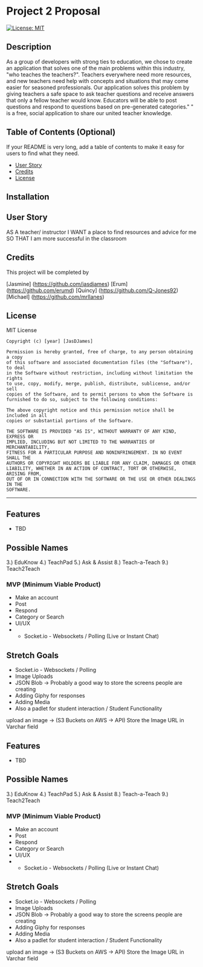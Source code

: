 # Project 2 Proposal

[![License: MIT](https://img.shields.io/badge/License-MIT-yellow.svg)](https://opensource.org/licenses/MIT)

## Description

As a group of developers with strong ties to education, we chose to create an application that solves one of the main problems within this industry, "who teaches the teachers?". Teachers everywhere need more resources, and new teachers need help with concepts and situations that may come easier for seasoned professionals. Our application solves this problem by giving teachers a safe space to ask teacher questions and receive answers that only a fellow teacher would know. Educators will be able to post questions and respond to questions based on pre-generated categories." " is a free, social application to share our united teacher knowledge.

## Table of Contents (Optional)

If your README is very long, add a table of contents to make it easy for users to find what they need.

- [User Story](#userStory)
- [Credits](#credits)
- [License](#license)

## Installation

## User Story

AS A teacher/ instructor
I WANT a place to find resources and advice for me
SO THAT I am more successful in the classroom

## Credits

This project will be completed by

[Jasmine] (https://github.com/jasdjames)
[Erum] (https://github.com/erumd)
[Quincy] (https://github.com/Q-Jones92)
[Michael] (https://github.com/mrllanes)

## License

MIT License

    Copyright (c) [year] [JasDJames]

    Permission is hereby granted, free of charge, to any person obtaining a copy
    of this software and associated documentation files (the "Software"), to deal
    in the Software without restriction, including without limitation the rights
    to use, copy, modify, merge, publish, distribute, sublicense, and/or sell
    copies of the Software, and to permit persons to whom the Software is
    furnished to do so, subject to the following conditions:

    The above copyright notice and this permission notice shall be included in all
    copies or substantial portions of the Software.

    THE SOFTWARE IS PROVIDED "AS IS", WITHOUT WARRANTY OF ANY KIND, EXPRESS OR
    IMPLIED, INCLUDING BUT NOT LIMITED TO THE WARRANTIES OF MERCHANTABILITY,
    FITNESS FOR A PARTICULAR PURPOSE AND NONINFRINGEMENT. IN NO EVENT SHALL THE
    AUTHORS OR COPYRIGHT HOLDERS BE LIABLE FOR ANY CLAIM, DAMAGES OR OTHER
    LIABILITY, WHETHER IN AN ACTION OF CONTRACT, TORT OR OTHERWISE, ARISING FROM,
    OUT OF OR IN CONNECTION WITH THE SOFTWARE OR THE USE OR OTHER DEALINGS IN THE
    SOFTWARE.

---

## Features

- TBD

## Possible Names

3.) EduKnow
4.) TeachPad
5.) Ask & Assist
8.) Teach-a-Teach
9.) Teach2Teach

### MVP (Minimum Viable Product)

- Make an account
- Post
- Respond
- Category or Search
- UI/UX
- - Socket.io - Websockets / Polling (Live or Instant Chat)

## Stretch Goals

- Socket.io - Websockets / Polling
- Image Uploads
- JSON Blob -> Probably a good way to store the screens people are creating
- Adding Giphy for responses
- Adding Media
- Also a padlet for student interaction / Student Functionality

upload an image -> (S3 Buckets on AWS -> API)
Store the Image URL in Varchar field

## Features

- TBD

## Possible Names

3.) EduKnow
4.) TeachPad
5.) Ask & Assist
8.) Teach-a-Teach
9.) Teach2Teach

### MVP (Minimum Viable Product)

- Make an account
- Post
- Respond
- Category or Search
- UI/UX
- - Socket.io - Websockets / Polling (Live or Instant Chat)

## Stretch Goals

- Socket.io - Websockets / Polling
- Image Uploads
- JSON Blob -> Probably a good way to store the screens people are creating
- Adding Giphy for responses
- Adding Media
- Also a padlet for student interaction / Student Functionality

upload an image -> (S3 Buckets on AWS -> API)
Store the Image URL in Varchar field
